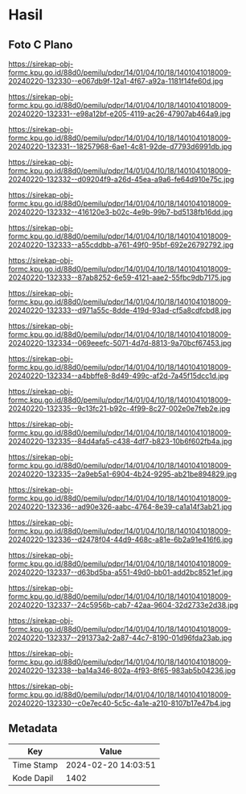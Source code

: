 # Hasil

## Foto C Plano

https://sirekap-obj-formc.kpu.go.id/88d0/pemilu/pdpr/14/01/04/10/18/1401041018009-20240220-132330--e067db9f-12a1-4f67-a92a-1181f14fe60d.jpg

https://sirekap-obj-formc.kpu.go.id/88d0/pemilu/pdpr/14/01/04/10/18/1401041018009-20240220-132331--e98a12bf-e205-4119-ac26-47907ab464a9.jpg

https://sirekap-obj-formc.kpu.go.id/88d0/pemilu/pdpr/14/01/04/10/18/1401041018009-20240220-132331--18257968-6ae1-4c81-92de-d7793d6991db.jpg

https://sirekap-obj-formc.kpu.go.id/88d0/pemilu/pdpr/14/01/04/10/18/1401041018009-20240220-132332--d09204f9-a26d-45ea-a9a6-fe64d910e75c.jpg

https://sirekap-obj-formc.kpu.go.id/88d0/pemilu/pdpr/14/01/04/10/18/1401041018009-20240220-132332--416120e3-b02c-4e9b-99b7-bd5138fb16dd.jpg

https://sirekap-obj-formc.kpu.go.id/88d0/pemilu/pdpr/14/01/04/10/18/1401041018009-20240220-132333--a55cddbb-a761-49f0-95bf-692e26792792.jpg

https://sirekap-obj-formc.kpu.go.id/88d0/pemilu/pdpr/14/01/04/10/18/1401041018009-20240220-132333--87ab8252-6e59-4121-aae2-55fbc9db7175.jpg

https://sirekap-obj-formc.kpu.go.id/88d0/pemilu/pdpr/14/01/04/10/18/1401041018009-20240220-132333--d971a55c-8dde-419d-93ad-cf5a8cdfcbd8.jpg

https://sirekap-obj-formc.kpu.go.id/88d0/pemilu/pdpr/14/01/04/10/18/1401041018009-20240220-132334--069eeefc-5071-4d7d-8813-9a70bcf67453.jpg

https://sirekap-obj-formc.kpu.go.id/88d0/pemilu/pdpr/14/01/04/10/18/1401041018009-20240220-132334--a4bbffe8-8d49-499c-af2d-7a45f15dcc1d.jpg

https://sirekap-obj-formc.kpu.go.id/88d0/pemilu/pdpr/14/01/04/10/18/1401041018009-20240220-132335--9c13fc21-b92c-4f99-8c27-002e0e7feb2e.jpg

https://sirekap-obj-formc.kpu.go.id/88d0/pemilu/pdpr/14/01/04/10/18/1401041018009-20240220-132335--84d4afa5-c438-4df7-b823-10b6f602fb4a.jpg

https://sirekap-obj-formc.kpu.go.id/88d0/pemilu/pdpr/14/01/04/10/18/1401041018009-20240220-132335--2a9eb5a1-6904-4b24-9295-ab21be894829.jpg

https://sirekap-obj-formc.kpu.go.id/88d0/pemilu/pdpr/14/01/04/10/18/1401041018009-20240220-132336--ad90e326-aabc-4764-8e39-ca1a14f3ab21.jpg

https://sirekap-obj-formc.kpu.go.id/88d0/pemilu/pdpr/14/01/04/10/18/1401041018009-20240220-132336--d2478f04-44d9-468c-a81e-6b2a91e416f6.jpg

https://sirekap-obj-formc.kpu.go.id/88d0/pemilu/pdpr/14/01/04/10/18/1401041018009-20240220-132337--d63bd5ba-a551-49d0-bb01-add2bc8521ef.jpg

https://sirekap-obj-formc.kpu.go.id/88d0/pemilu/pdpr/14/01/04/10/18/1401041018009-20240220-132337--24c5956b-cab7-42aa-9604-32d2733e2d38.jpg

https://sirekap-obj-formc.kpu.go.id/88d0/pemilu/pdpr/14/01/04/10/18/1401041018009-20240220-132337--291373a2-2a87-44c7-8190-01d96fda23ab.jpg

https://sirekap-obj-formc.kpu.go.id/88d0/pemilu/pdpr/14/01/04/10/18/1401041018009-20240220-132338--ba14a346-802a-4f93-8f65-983ab5b04236.jpg

https://sirekap-obj-formc.kpu.go.id/88d0/pemilu/pdpr/14/01/04/10/18/1401041018009-20240220-132330--c0e7ec40-5c5c-4a1e-a210-8107b17e47b4.jpg


## Metadata

| Key        | Value               |
| ---------- | ------------------- |
| Time Stamp | 2024-02-20 14:03:51 |
| Kode Dapil | 1402                |



